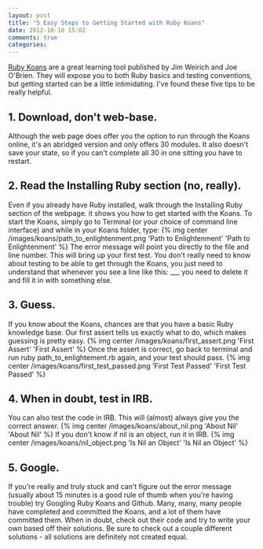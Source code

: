 ```yaml
---
layout: post
title: "5 Easy Steps to Getting Started with Ruby Koans"
date: 2012-10-10 15:02
comments: true
categories: 
---
```

[Ruby Koans](http://rubykoans.com/) are a great learning tool published by Jim Weirich and Joe O'Brien.  They will expose you to both Ruby basics and testing conventions, but getting started can be a little intimidating. I've found these five tips to be really helpful. 

## 1. Download, don't web-base.
Although the web page does offer you the option to run through the Koans online, it's an abridged version and only offers 30 modules. It also doesn't save your state, so if you can't complete all 30 in one sitting you have to restart. 

## 2. Read the Installing Ruby section (no, really).
Even if you already have Ruby installed, walk through the Installing Ruby section of the webpage. it shows you how to get started with the Koans. To start the Koans, simply go to Terminal (or your choice of command line interface) and while in your Koans folder, type:
{% img center /images/koans/path_to_enlightenment.png 'Path to Enlightenment' 'Path to Enlightenment' %}
The error message will point you directly to the file and line number. This will bring up your first test. You don't really need to know about testing to be able to get through the Koans, you just need to understand that whenever you see a line like this: ___ you need to delete it and fill it in with something else. 



## 3. Guess.
If you know about the Koans, chances are that you have a basic Ruby knowledge base. Our first assert tells us exactly what to do, which makes guessing is pretty easy.
{% img center /images/koans/first_assert.png 'First Assert' 'First Assert' %}
Once the assert is correct, go back to terminal and run ruby path_to_enlightement.rb again, and your test should pass. 
{% img center /images/koans/first_test_passed.png 'First Test Passed' 'First Test Passed' %}

## 4. When in doubt, test in IRB. 
You can also test the code in IRB.  This will (almost) always give you the correct answer. 
{% img center /images/koans/about_nil.png 'About Nil' 'About Nil' %}
If you don't know if nil is an object, run it in IRB.
{% img center /images/koans/nil_object.png 'Is Nil an Object' 'Is Nil an Object' %}

## 5. Google.
If you're really and truly stuck and can't figure out the error message (usually about 15 minutes is a good rule of thumb when you're having trouble) try Googling Ruby Koans and Github.  Many, many, many people have completed and committed the Koans, and a lot of them have committed them. When in doubt, check out their code and try to write your own based off their solutions. Be sure to check out a couple different solutions - all solutions are definitely not created equal.
